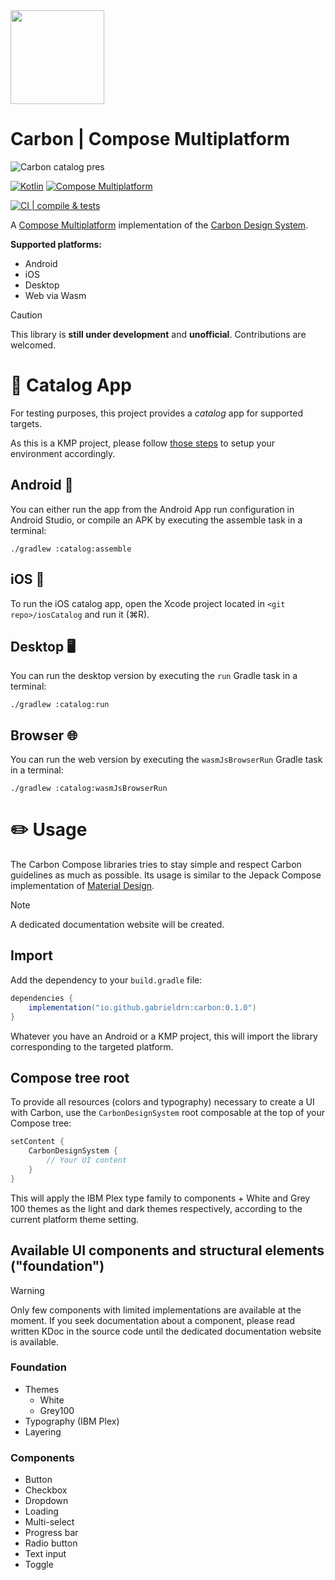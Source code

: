 <img src="https://github.com/user-attachments/assets/cf499dee-c867-4613-96a8-c018bdb3f112" width="150" height="150">

# Carbon | Compose Multiplatform

![Carbon catalog pres](https://github.com/user-attachments/assets/d55e6893-ab18-498f-abec-1e2998dfe293)

[![Kotlin](https://img.shields.io/badge/2.0.0-blue?logo=kotlin&logoColor=white&color=7F52FF)](http://kotlinlang.org)
[![Compose Multiplatform](https://img.shields.io/badge/1.6.11-green?logo=jetpackcompose&logoColor=white&color=4284F3)](https://www.jetbrains.com/lp/compose-multiplatform)

[![CI | compile & tests](https://github.com/gabrieldrn/carbon-compose/actions/workflows/ci-lib-workflow.yml/badge.svg)](https://github.com/gabrieldrn/carbon-compose/actions/workflows/ci-lib-workflow.yml)

A [Compose Multiplatform](https://www.jetbrains.com/lp/compose-multiplatform/) implementation of the [Carbon Design System](https://github.com/carbon-design-system/carbon).

**Supported platforms:**
- Android
- iOS
- Desktop
- Web via Wasm

> [!CAUTION]
> This library is **still under development** and **unofficial**. Contributions are welcomed.

# 🤳 Catalog App

For testing purposes, this project provides a _catalog_ app for supported targets.

As this is a KMP project, please follow [those steps](https://www.jetbrains.com/help/kotlin-multiplatform-dev/multiplatform-setup.html) to setup your environment accordingly.

## Android 🤖

You can either run the app from the Android App run configuration in Android Studio, or compile an APK by executing the assemble task in a terminal:
```
./gradlew :catalog:assemble
```

## iOS 

To run the iOS catalog app, open the Xcode project located in `<git repo>/iosCatalog` and run it (⌘R).

## Desktop 🖥️

You can run the desktop version by executing the `run` Gradle task in a terminal:
```
./gradlew :catalog:run
```

## Browser 🌐

You can run the web version by executing the `wasmJsBrowserRun` Gradle task in a terminal:
```
./gradlew :catalog:wasmJsBrowserRun
```

# ✏️ Usage

The Carbon Compose libraries tries to stay simple and respect Carbon guidelines as much as possible. Its usage is similar to the Jepack Compose implementation of [Material Design](https://m3.material.io/develop/android/jetpack-compose).

> [!NOTE]
> A dedicated documentation website will be created.

## Import

Add the dependency to your `build.gradle` file:

```gradle
dependencies {
    implementation("io.github.gabrieldrn:carbon:0.1.0")
}
```

Whatever you have an Android or a KMP project, this will import the library corresponding to the targeted platform.

## Compose tree root

To provide all resources (colors and typography) necessary to create a UI with Carbon, use the `CarbonDesignSystem` root composable at the top of your Compose tree:

```kotlin
setContent {
    CarbonDesignSystem {
        // Your UI content
    }
}
```

This will apply the IBM Plex type family to components + White and Grey 100 themes as the light and dark themes respectively, according to the current platform theme setting.

## Available UI components and structural elements ("foundation")

> [!WARNING]
> Only few components with limited implementations are available at the moment. If you seek documentation about a component, please read written KDoc in the source code until the dedicated documentation website is available.

### Foundation

- Themes
    - White
    - Grey100
- Typography (IBM Plex)
- Layering

### Components

- Button
- Checkbox
- Dropdown
- Loading
- Multi-select
- Progress bar
- Radio button
- Text input
- Toggle
